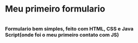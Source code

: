 <h1>Meu primeiro formulario<h1>
  
  <h3>Formulario bem simples, feito com HTML, CSS e Java Script(onde foi o meu primeiro contato com JS)<H3>
